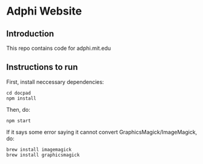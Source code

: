 # Adphi Website
## Introduction
This repo contains code for adphi.mit.edu


## Instructions to run
First, install neccessary dependencies:
```
cd docpad
npm install

```
Then, do:
```
npm start
```

If it says some error saying it cannot convert GraphicsMagick/ImageMagick, do:
```
brew install imagemagick
brew install graphicsmagick
```

